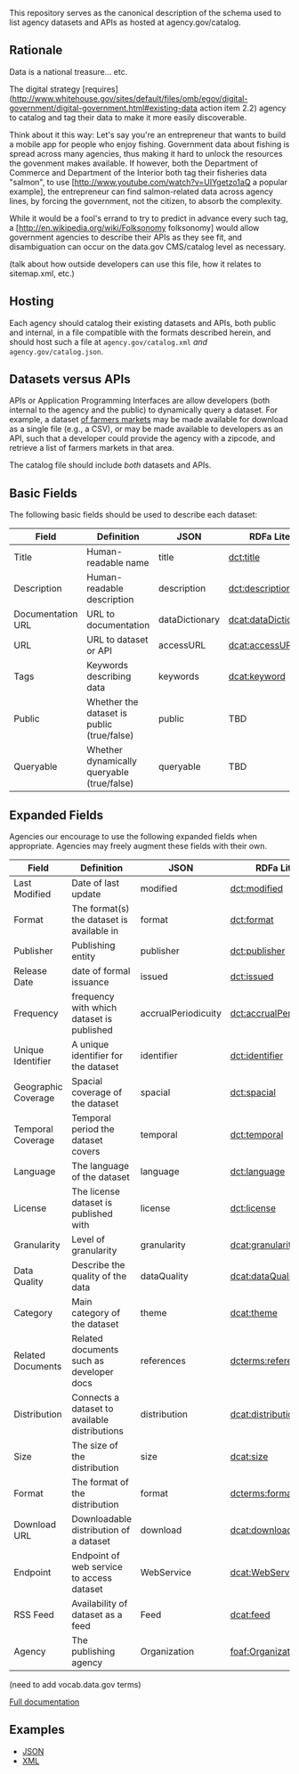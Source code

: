 This repository serves as the canonical description of the schema used to list agency datasets and APIs as hosted at agency.gov/catalog.

Rationale
---------

Data is a national treasure... etc.

The digital strategy [requires](http://www.whitehouse.gov/sites/default/files/omb/egov/digital-government/digital-government.html#existing-data action item 2.2) agency to catalog and tag their data to make it more easily discoverable.

Think about it this way: Let's say you're an entrepreneur that wants to build a mobile app for people who enjoy fishing. Government data about fishing is spread across many agencies, thus making it hard to unlock the resources the govenment makes available. If however, both the Department of Commerce and Department of the Interior both tag their fisheries data "salmon", to use [http://www.youtube.com/watch?v=UIYgetzo1aQ a popular example], the entrepreneur can find salmon-related data across agency lines, by forcing the government, not the citizen, to absorb the complexity.

While it would be a fool's errand to try to predict in advance every such tag, a [http://en.wikipedia.org/wiki/Folksonomy folksonomy] would allow government agencies to describe their APIs as they see fit, and disambiguation can occur on the data.gov CMS/catalog level as necessary.

(talk about how outside developers can use this file, how it relates to sitemap.xml, etc.)

Hosting
-------

Each agency should catalog their existing datasets and APIs, both public and internal, in a file compatible with the formats described herein, and should host such a file at `agency.gov/catalog.xml` *and* `agency.gov/catalog.json`.

Datasets versus APIs
--------------------

APIs or Application Programming Interfaces are allow developers (both internal to the agency and the public) to dynamically query a dataset. For example, a dataset [of farmers markets](https://explore.data.gov/Agriculture/Farmers-Markets-Geographic-Data/wfna-38ey) may be made available for download as a single file (e.g., a CSV), or may be made available to developers as an API, such that a developer could provide the agency with a zipcode, and retrieve a list of farmers markets in that area.

The catalog file should include *both* datasets and APIs.

Basic Fields
------------

The following basic fields should be used to describe each dataset:

Field               | Definition                                    | JSON            | RDFa Lite
-------             | ---------------                               | --------------  | ------- 
Title               | Human-readable name                           | title           | [dct:title](http://dublincore.org/documents/2012/06/14/dcmi-terms/?v=terms#terms-title)
Description         | Human-readable description                    | description     | [dct:description](http://dublincore.org/documents/2012/06/14/dcmi-terms/?v=terms#terms-description)
Documentation URL   | URL to documentation                          | dataDictionary  | [dcat:dataDictionary](http://www.w3.org/TR/vocab-dcat/#property--data-dictionary)
URL                 | URL to dataset or API                         | accessURL       | [dcat:accessURL](http://www.w3.org/TR/vocab-dcat/#property--access-download)
Tags                | Keywords describing data                      | keywords        | [dcat:keyword](http://www.w3.org/TR/vocab-dcat/#property--keyword-tag)
Public              | Whether the dataset is public (true/false)    | public          | TBD 
Queryable           | Whether dynamically queryable (true/false)    | queryable       | TBD

Expanded Fields
---------------

Agencies our encourage to use the following expanded fields when appropriate. Agencies may freely augment these fields with their own.

Field               | Definition                                | JSON                  | RDFa Lite
------              | ------                                    | ----                  | --------
Last Modified       | Date of last update                       | modified              | [dct:modified](http://www.w3.org/TR/vocab-dcat/#property--update-modification-date-1)
Format              | The format(s) the dataset is available in | format                | [dct:format](http://www.w3.org/TR/vocab-dcat/#property--format)
Publisher           | Publishing entity                         | publisher             | [dct:publisher](http://www.w3.org/TR/vocab-dcat/#property--publisher-1)
Release Date        | date of formal issuance                   | issued                | [dct:issued](http://dublincore.org/documents/2012/06/14/dcmi-terms/?v=terms#issued)
Frequency           | frequency with which dataset is published | accrualPeriodicuity   | [dct:accrualPeriodicity](http://purl.org/dc/terms/accrualPeriodicity)
Unique Identifier   | A unique identifier for the dataset       | identifier            | [dct:identifier](http://purl.org/dc/terms/identifier)
Geographic Coverage | Spacial coverage of the dataset           | spacial               | [dct:spacial](http://purl.org/dc/terms/spatial)
Temporal Coverage   | Temporal period the dataset covers        | temporal              | [dct:temporal](http://purl.org/dc/terms/temporal)
Language            | The language of the dataset               | language              | [dct:language](http://purl.org/dc/terms/language)
License             | The license dataset is published with     | license               | [dct:license](http://purl.org/dc/terms/license)
Granularity         | Level of granularity                      | granularity           | [dcat:granularity](http://www.w3.org/ns/dcat#)
Data Quality        | Describe the quality of the data          | dataQuality           | [dcat:dataQuality](http://www.w3.org/ns/dcat#dataQuality)
Category            | Main category of the dataset              | theme                 | [dcat:theme](http://www.w3.org/ns/dcat#theme)
Related Documents   | Related documents such as developer docs  | references            | [dcterms:references](http://purl.org/dc/terms/references)
Distribution        | Connects a dataset to available distributions | distribution     | [dcat:distribution](http://www.w3.org/ns/dcat#distribution)
Size                | The size of the distribution              | size                  | [dcat:size](http://www.w3.org/ns/dcat#size)
Format              | The format of the distribution            | format                | [dcterms:format](http://purl.org/dc/terms/format)
Download URL        | Downloadable distribution of a dataset    | download              | [dcat:download](http://www.w3.org/ns/dcat#Download)
Endpoint            | Endpoint of web service to access dataset  | WebService            | [dcat:WebService](http://www.w3.org/ns/dcat#WebService)
RSS Feed            | Availability of dataset as a feed         | Feed                  | [dcat:feed](http://www.w3.org/ns/dcat#Feed)
Agency              | The publishing agency                     | Organization          | [foaf:Organization](http://xmlns.com/foaf/0.1/Organization)

(need to add vocab.data.gov terms)

[Full documentation](http://www.w3.org/TR/vocab-dcat/)

Examples
--------

* [JSON](examples/catalog.json)
* [XML](examples/xml/)

